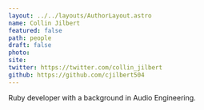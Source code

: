 ```yaml
---
layout: ../../layouts/AuthorLayout.astro
name: Collin Jilbert
featured: false
path: people
draft: false
photo: 
site: 
twitter: https://twitter.com/collin_jilbert
github: https://github.com/cjilbert504
---
```


Ruby developer with a background in Audio Engineering.